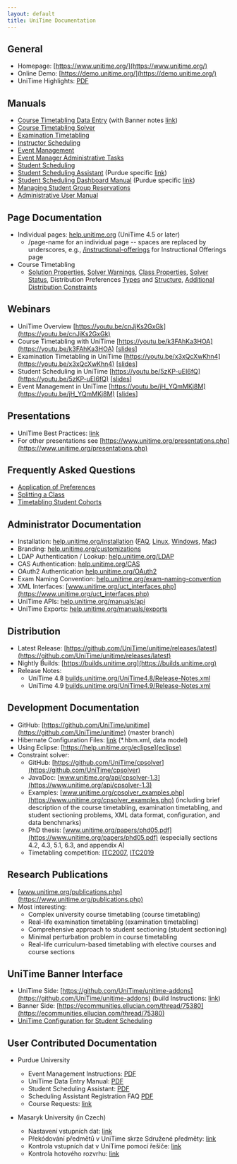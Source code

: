 ```yaml
---
layout: default
title: UniTime Documentation
---
```



## General

* Homepage: [https://www.unitime.org/](https://www.unitime.org/)
* Online Demo: [https://demo.unitime.org/](https://demo.unitime.org/)
* UniTime Highlights: [PDF](https://www.unitime.org/present/unitime-highlights.pdf) 


## Manuals
* [Course Timetabling Data Entry](manuals/courses-entry) (with Banner notes [link](manuals/courses-entry-banner))
* [Course Timetabling Solver](manuals/courses-solver)
* [Examination Timetabling](manuals/examination-timetabling)
* [Instructor Scheduling](manuals/instructor-scheduling)
* [Event Management](manuals/events)
* [Event Manager Administrative Tasks](manuals/event-administration)
* [Student Scheduling](manuals/student-scheduling)
* [Student Scheduling Assistant](manuals/scheduling-assistant) (Purdue specific [link](manuals/scheduling-assistant-purdue))
* [Student Scheduling Dashboard Manual](manuals/scheduling-dashboard) (Purdue specific [link](manuals/scheduling-dashboard-purdue))
* [Managing Student Group Reservations](manuals/group-reservations)
* [Administrative User Manual](manuals/administration)

## Page Documentation

* Individual pages: [help.unitime.org](https://help.unitime.org) (UniTime 4.5 or later)
	* /page-name for an individual page -- spaces are replaced by underscores, e.g., [/instructional-offerings](instructional-offerings) for Instructional Offerings page
* Course Timetabling
	* [Solution Properties](solution-properties), [Solver Warnings](solver-warnings), [Class Properties](class-assignment-properties), [Solver Status](solver-status), Distribution Preferences [Types](types-of-distribution-preferences) and [Structure](structure-of-distribution-preferences), [Additional Distribution Constraints](additional-distribution-constraints)


## Webinars

* UniTime Overview [https://youtu.be/cnJjKs2GxGk](https://youtu.be/cnJjKs2GxGk)
* Course Timetabling with UniTime [https://youtu.be/k3FAhKa3HOA](https://youtu.be/k3FAhKa3HOA) [[slides](https://www.unitime.org/present/apereo15-webinar.pdf)]
* Examination Timetabling in UniTime [https://youtu.be/x3xQcXwKhn4](https://youtu.be/x3xQcXwKhn4) [[slides](https://www.unitime.org/present/apereo15-exams.pdf)]
* Student Scheduling in UniTime [https://youtu.be/5zKP-uEI6fQ](https://youtu.be/5zKP-uEI6fQ) [[slides](https://www.unitime.org/present/apereo16-webinar.pdf)]
* Event Management in UniTime [https://youtu.be/jH_YQmMKj8M](https://youtu.be/jH_YQmMKj8M) [[slides](https://www.unitime.org/present/events.pdf)]


## Presentations

* UniTime Best Practices: [link](https://www.unitime.org/present/apereo17-workshop.pdf)
* For other presentations see [https://www.unitime.org/presentations.php](https://www.unitime.org/presentations.php)

## Frequently Asked Questions

* [Application of Preferences](application-of-preferences)
* [Splitting a Class](faq/splitting-a-class)
* [Timetabling Student Cohorts](faq/timetabling-student-cohorts)

## Administrator Documentation

* Installation: [help.unitime.org/installation](installation) ([FAQ](timetabling-installation-faq), [Linux](manuals/installation-linux), [Windows](manuals/installation-windows), [Mac](manuals/installation-mac))
* Branding: [help.unitime.org/customizations](customizations)
* LDAP Authentication / Lookup: [help.unitime.org/LDAP](LDAP)
* CAS Authentication: [help.unitime.org/CAS](CAS)
* OAuth2 Authentication [help.unitime.org/OAuth2](OAuth2)
* Exam Naming Convention: [help.unitime.org/exam-naming-convention](exam-naming-convention)
* XML Interfaces: [www.unitime.org/uct_interfaces.php](https://www.unitime.org/uct_interfaces.php)
* UniTime APIs: [help.unitime.org/manuals/api](manuals/api)
* UniTime Exports: [help.unitime.org/manuals/exports](manuals/exports)


## Distribution

* Latest Release: [https://github.com/UniTime/unitime/releases/latest](https://github.com/UniTime/unitime/releases/latest)
* Nightly Builds: [https://builds.unitime.org](https://builds.unitime.org)
* Release Notes:
	* UniTime 4.8 [builds.unitime.org/UniTime4.8/Release-Notes.xml](https://builds.unitime.org/UniTime4.8/Release-Notes.xml)
	* UniTime 4.9 [builds.unitime.org/UniTime4.9/Release-Notes.xml](https://builds.unitime.org/UniTime4.9/Release-Notes.xml)

## Development Documentation

* GitHub: [https://github.com/UniTime/unitime](https://github.com/UniTime/unitime) (master branch)
* Hibernate Configuration Files: [link](https://github.com/UniTime/unitime/tree/master/JavaSource) (*.hbm.xml, data model)
* Using Eclipse: [https://help.unitime.org/eclipse](eclipse)
* Constraint solver:
	* GitHub: [https://github.com/UniTime/cpsolver](https://github.com/UniTime/cpsolver)
	* JavaDoc: [www.unitime.org/api/cpsolver-1.3](https://www.unitime.org/api/cpsolver-1.3)
	* Examples: [www.unitime.org/cpsolver_examples.php](https://www.unitime.org/cpsolver_examples.php) (including brief description of the course timetabling, examination timetabling, and student sectioning problems, XML data format, configuration, and data benchmarks)
	* PhD thesis: [www.unitime.org/papers/phd05.pdf](https://www.unitime.org/papers/phd05.pdf) (especially sections 4.2, 4.3, 5.1, 6.3, and appendix A)
	* Timetabling competition: [ITC2007](https://www.unitime.org/itc2007/), [ITC2019](https://www.itc2019.org)


## Research Publications

* [www.unitime.org/publications.php](https://www.unitime.org/publications.php)
* Most interesting:
	* Complex university course timetabling (course timetabling)
	* Real-life examination timetabling (examination timetabling)
	* Comprehensive approach to student sectioning (student sectioning)
	* Minimal perturbation problem in course timetabling
	* Real-life curriculum-based timetabling with elective courses and course sections


## UniTime Banner Interface

* UniTime Side: [https://github.com/UniTime/unitime-addons](https://github.com/UniTime/unitime-addons) (build Instructions: [link](manuals/banner-addon-instructions))
* Banner Side: [https://ecommunities.ellucian.com/thread/75380](https://ecommunities.ellucian.com/thread/75380)
* [UniTime Configuration for Student Scheduling](manuals/student-scheduling-configuration)


## User Contributed Documentation

* Purdue University
	* Event Management Instructions: [PDF](https://www.purdue.edu/registrar/documents/scheduling/Instructions-Sheet.pdf)
	* UniTime Data Entry Manual: [PDF](https://www.purdue.edu/registrar/documents/scheduling/Unitime_Data_Entry_Manual.pdf)
	* Student Scheduling Assistant: [PDF](https://www.purdue.edu/registrar/documents/scheduling/FAQs_Student_Sched_Assist.pdf)
	* Scheduling Assistant Registration FAQ [PDF](https://www.purdue.edu/registrar/documents/scheduling/Student_Scheduling_Assistant_Registration_FAQs.pdf)
	* Course Requests: [link](manuals/course-requests-purdue)

* Masaryk University (in Czech)
	* Nastavení vstupních dat: [link](https://docs.google.com/document/d/1Ak-p75GBOO9fA1NOzWzCdoJs8BAF1OOTw6vVY-c6PVQ/edit?usp=sharing)
	* Překódování předmětů v UniTime skrze Sdružené předměty: [link](https://docs.google.com/document/d/1OL6SPhBXr_aR19Hi8oszCyWM6rQYZF2yXBmcdbfGAL8/edit?usp=sharing)
	* Kontrola vstupních dat v UniTime pomocí řešiče: [link](https://docs.google.com/document/d/1ktv-2i0z-gfGYfkGC4lNf_aeRx4ARN8AEWV-7QL3jws/edit?usp=sharing) 
	* Kontrola hotového rozvrhu: [link](https://docs.google.com/document/d/1vNL05WpeQ7CBRYintVGHj4_HDVWmcQFGdT45LHkzpbA/edit?usp=sharing)
